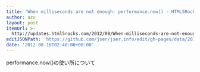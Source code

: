 ```yaml
---
title: 'When milliseconds are not enough: performance.now() - HTML5Rocks Updates'
author: azu
layout: post
itemUrl: >-
  http://updates.html5rocks.com/2012/08/When-milliseconds-are-not-enough-performance-now
editJSONPath: 'https://github.com/jser/jser.info/edit/gh-pages/data/2012/08/index.json'
date: '2012-08-16T02:40:00+00:00'
---
```

performance.now()の使い所について
